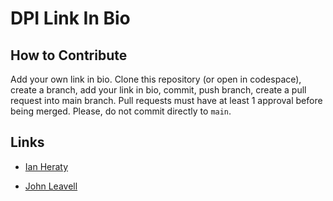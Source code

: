 # DPI Link In Bio

## How to Contribute
Add your own link in bio. Clone this repository (or open in codespace), create a branch, add your link in bio, commit, push branch, create a pull request into main branch. Pull requests must have at least 1 approval before being merged. Please, do not commit directly to `main`. 


## Links


- [Ian Heraty](https://heratyian.github.io/)

- [John Leavell](https://johnleavell.com/)